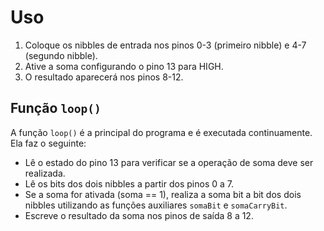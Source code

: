 # Uso

1. Coloque os nibbles de entrada nos pinos 0-3 (primeiro nibble) e 4-7 (segundo nibble).
2. Ative a soma configurando o pino 13 para HIGH.
3. O resultado aparecerá nos pinos 8-12.

## Função `loop()`
A função `loop()` é a principal do programa e é executada continuamente. Ela faz o seguinte:
- Lê o estado do pino 13 para verificar se a operação de soma deve ser realizada.
- Lê os bits dos dois nibbles a partir dos pinos 0 a 7.
- Se a soma for ativada (soma == 1), realiza a soma bit a bit dos dois nibbles utilizando as funções auxiliares `somaBit` e `somaCarryBit`.
- Escreve o resultado da soma nos pinos de saída 8 a 12.
